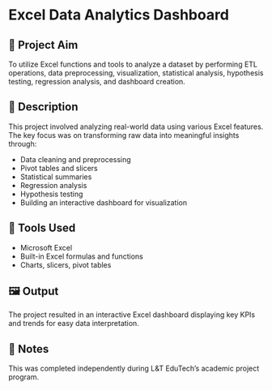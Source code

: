 # Excel Data Analytics Dashboard

## 🎯 Project Aim
To utilize Excel functions and tools to analyze a dataset by performing ETL operations, data preprocessing, visualization, statistical analysis, hypothesis testing, regression analysis, and dashboard creation.

## 📌 Description
This project involved analyzing real-world data using various Excel features. The key focus was on transforming raw data into meaningful insights through:
- Data cleaning and preprocessing
- Pivot tables and slicers
- Statistical summaries
- Regression analysis
- Hypothesis testing
- Building an interactive dashboard for visualization

## 🧰 Tools Used
- Microsoft Excel
- Built-in Excel formulas and functions
- Charts, slicers, pivot tables

## 🖼️ Output
The project resulted in an interactive Excel dashboard displaying key KPIs and trends for easy data interpretation.

## 📝 Notes
This was completed independently during L&T EduTech’s academic project program.
